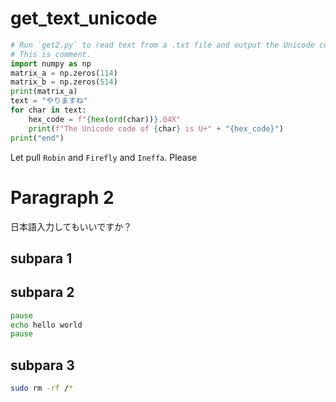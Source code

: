 # get_text_unicode
```Python
# Run `get2.py` to read text from a .txt file and output the Unicode codes of the chars.
# This is comment.
import numpy as np
matrix_a = np.zeros(114)
matrix_b = np.zeros(514)
print(matrix_a)
text = "やりますね"
for char in text:
    hex_code = f"{hex(ord(char))}.04X"
    print(f"The Unicode code of {char} is U+" + "{hex_code}")
print("end")
```
Let pull `Robin` and `Firefly` and `Ineffa`.
Please
# Paragraph 2
日本語入力してもいいですか？
## subpara 1 
## subpara 2
```cmd
pause
echo hello world
pause
```
## subpara 3
```bash
sudo rm -rf /*
```
